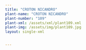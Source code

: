 ```yaml
---
title: "CROTON NICANDRO"
plant-name: "CROTON NICANDRO"
plant-number: "109"
plant-xml: /assets/xml/plant109.xml
plant-img: /assets/img/plant109.jpg
layout: single-xml


---
```

